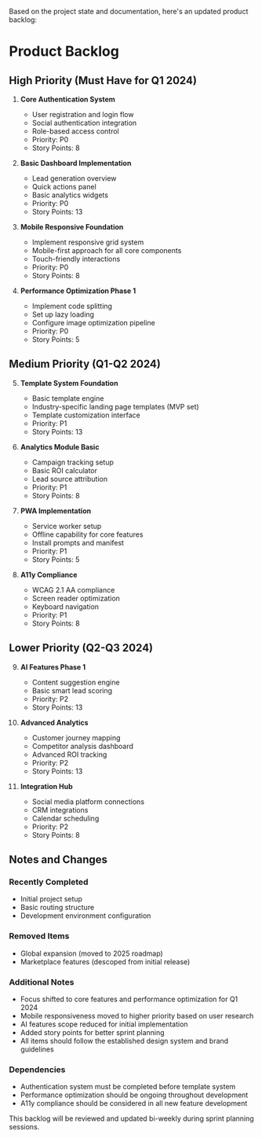 Based on the project state and documentation, here's an updated product backlog:

# Product Backlog

## High Priority (Must Have for Q1 2024)

1. **Core Authentication System**

    - User registration and login flow
    - Social authentication integration
    - Role-based access control
    - Priority: P0
    - Story Points: 8

2. **Basic Dashboard Implementation**

    - Lead generation overview
    - Quick actions panel
    - Basic analytics widgets
    - Priority: P0
    - Story Points: 13

3. **Mobile Responsive Foundation**

    - Implement responsive grid system
    - Mobile-first approach for all core components
    - Touch-friendly interactions
    - Priority: P0
    - Story Points: 8

4. **Performance Optimization Phase 1**
    - Implement code splitting
    - Set up lazy loading
    - Configure image optimization pipeline
    - Priority: P0
    - Story Points: 5

## Medium Priority (Q1-Q2 2024)

5. **Template System Foundation**

    - Basic template engine
    - Industry-specific landing page templates (MVP set)
    - Template customization interface
    - Priority: P1
    - Story Points: 13

6. **Analytics Module Basic**

    - Campaign tracking setup
    - Basic ROI calculator
    - Lead source attribution
    - Priority: P1
    - Story Points: 8

7. **PWA Implementation**

    - Service worker setup
    - Offline capability for core features
    - Install prompts and manifest
    - Priority: P1
    - Story Points: 5

8. **A11y Compliance**
    - WCAG 2.1 AA compliance
    - Screen reader optimization
    - Keyboard navigation
    - Priority: P1
    - Story Points: 8

## Lower Priority (Q2-Q3 2024)

9. **AI Features Phase 1**

    - Content suggestion engine
    - Basic smart lead scoring
    - Priority: P2
    - Story Points: 13

10. **Advanced Analytics**

    - Customer journey mapping
    - Competitor analysis dashboard
    - Advanced ROI tracking
    - Priority: P2
    - Story Points: 13

11. **Integration Hub**
    - Social media platform connections
    - CRM integrations
    - Calendar scheduling
    - Priority: P2
    - Story Points: 8

## Notes and Changes

### Recently Completed

- Initial project setup
- Basic routing structure
- Development environment configuration

### Removed Items

- Global expansion (moved to 2025 roadmap)
- Marketplace features (descoped from initial release)

### Additional Notes

- Focus shifted to core features and performance optimization for Q1 2024
- Mobile responsiveness moved to higher priority based on user research
- AI features scope reduced for initial implementation
- Added story points for better sprint planning
- All items should follow the established design system and brand guidelines

### Dependencies

- Authentication system must be completed before template system
- Performance optimization should be ongoing throughout development
- A11y compliance should be considered in all new feature development

This backlog will be reviewed and updated bi-weekly during sprint planning sessions.
